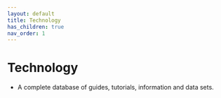 ```yaml
---
layout: default
title: Technology
has_children: true
nav_order: 1
---
```

# Technology
- A complete database of guides, tutorials, information and data sets.